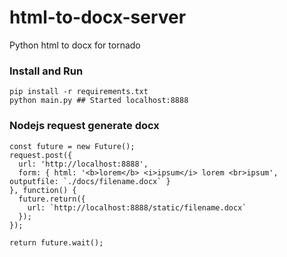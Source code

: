 # html-to-docx-server
Python html to docx for tornado


### Install and Run
    pip install -r requirements.txt
    python main.py ## Started localhost:8888
    
### Nodejs request generate docx

``` JS
const future = new Future();
request.post({
  url: 'http://localhost:8888',
  form: { html: '<b>lorem</b> <i>ipsum</i> lorem <br>ipsum', outputfile: `./docs/filename.docx` }
}, function() {
  future.return({
    url: `http://localhost:8888/static/filename.docx`
  });
});

return future.wait();
```
